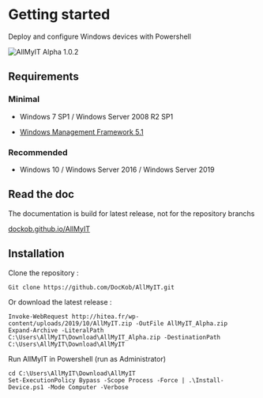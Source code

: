 
# Getting started

  

Deploy and configure Windows devices with Powershell


![AllMyIT Alpha 1.0.2](https://i2.wp.com/hitea.fr/wp-content/uploads/2019/10/AllMyIT.jpg?fit=609%2C103&ssl=1)

  

## Requirements



### Minimal

  

- Windows 7 SP1 / Windows Server 2008 R2 SP1

-  [Windows Management Framework 5.1](https://www.microsoft.com/en-us/download/details.aspx?id=54616)

  

### Recommended

  

- Windows 10 / Windows Server 2016 / Windows Server 2019



## Read the doc


The documentation is build for latest release, not for the repository branchs

[dockob.github.io/AllMyIT](https://dockob.github.io/AllMyIT)
  
  

## Installation

Clone the repository :

    Git clone https://github.com/DocKob/AllMyIT.git

Or download the latest release : 

    Invoke-WebRequest http://hitea.fr/wp-content/uploads/2019/10/AllMyIT.zip -OutFile AllMyIT_Alpha.zip
    Expand-Archive -LiteralPath C:\Users\AllMyIT\Download\AllMyIT_Alpha.zip -DestinationPath C:\Users\AllMyIT\Download\AllMyIT

Run AllMyIT in Powershell (run as Administrator)

    cd C:\Users\AllMyIT\Download\AllMyIT
    Set-ExecutionPolicy Bypass -Scope Process -Force | .\Install-Device.ps1 -Mode Computer -Verbose